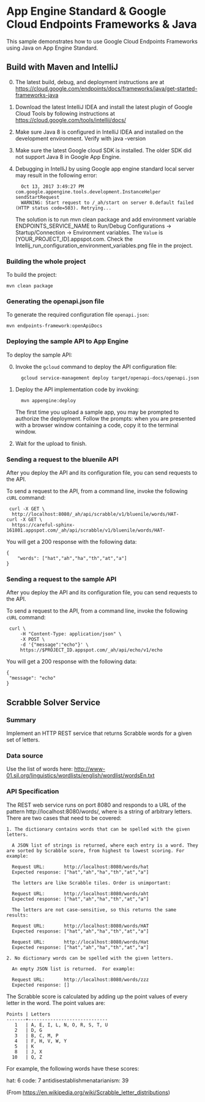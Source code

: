 # App Engine Standard & Google Cloud Endpoints Frameworks & Java

This sample demonstrates how to use Google Cloud Endpoints Frameworks using
Java on App Engine Standard.

## Build with Maven and IntelliJ
0. The latest build, debug, and deployment instructions are at https://cloud.google.com/endpoints/docs/frameworks/java/get-started-frameworks-java
0. Download the latest IntelliJ IDEA and install the latest plugin of Google Cloud Tools by following instructions at https://cloud.google.com/tools/intellij/docs/
0. Make sure Java 8 is configured in IntelliJ IDEA and installed on the development environment. Verify with java -version
0. Make sure the latest Google cloud SDK is installed. The older SDK did not support Java 8 in Google App Engine.
0. Debugging in IntelliJ by using Google app engine standard local server may result in the following error:
    
         Oct 13, 2017 3:49:27 PM com.google.appengine.tools.development.InstanceHelper sendStartRequest    
         WARNING: Start request to /_ah/start on server 0.default failed (HTTP status code=503). Retrying...

    The solution is to run mvn clean package and add environment variable ENDPOINTS_SERVICE_NAME to Run/Debug Configurations -> Startup/Connection ->
 Environment variables. The `Value` is [YOUR_PROJECT_ID].appspot.com. Check the Intellij_run_configuration_environment_variables.png file in the project.

### Building the whole project

To build the project:

    mvn clean package

### Generating the openapi.json file

To generate the required configuration file `openapi.json`:

    mvn endpoints-framework:openApiDocs

### Deploying the sample API to App Engine

To deploy the sample API:

0. Invoke the `gcloud` command to deploy the API configuration file:

         gcloud service-management deploy target/openapi-docs/openapi.json

0. Deploy the API implementation code by invoking:

         mvn appengine:deploy

    The first time you upload a sample app, you may be prompted to authorize the
    deployment. Follow the prompts: when you are presented with a browser window
    containing a code, copy it to the terminal window.

0. Wait for the upload to finish.

### Sending a request to the bluenile API

After you deploy the API and its configuration file, you can send requests
to the API.

To send a request to the API, from a command line, invoke the following `cURL`
command:

     curl -X GET \
      http://localhost:8080/_ah/api/scrabble/v1/bluenile/words/HAT-
    curl -X GET \
      https://careful-sphinx-161801.appspot.com/_ah/api/scrabble/v1/bluenile/words/HAT-

You will get a 200 response with the following data:

    {
        "words": ["hat","ah","ha","th","at","a"]
    }

### Sending a request to the sample API

After you deploy the API and its configuration file, you can send requests
to the API.

To send a request to the API, from a command line, invoke the following `cURL`
command:

     curl \
         -H "Content-Type: application/json" \
         -X POST \
         -d '{"message":"echo"}' \
         https://$PROJECT_ID.appspot.com/_ah/api/echo/v1/echo

You will get a 200 response with the following data:

    {
     "message": "echo"
    }


## Scrabble Solver Service

### Summary

Implement an HTTP REST service that returns Scrabble words for a given set of letters.

### Data source

Use the list of words here: http://www-01.sil.org/linguistics/wordlists/english/wordlist/wordsEn.txt

### API Specification

The REST web service runs on port 8080 and responds to a URL of the pattern http://localhost:8080/words/<letters>, where <letters> is a string of arbitrary
letters. There are two cases that need to be covered:

    1. The dictionary contains words that can be spelled with the given letters.

      A JSON list of strings is returned, where each entry is a word. They are sorted by Scrabble score, from highest to lowest scoring. For example:

      Request URL:       http://localhost:8080/words/hat
      Expected response: ["hat","ah","ha","th","at","a"]

      The letters are like Scrabble tiles. Order is unimportant:

      Request URL:       http://localhost:8080/words/aht
      Expected response: ["hat","ah","ha","th","at","a"]

      The letters are not case-sensitive, so this returns the same results:

      Request URL:       http://localhost:8080/words/HAT
      Expected response: ["hat","ah","ha","th","at","a"]

      Request URL:       http://localhost:8080/words/Hat
      Expected response: ["hat","ah","ha","th","at","a"]

    2. No dictionary words can be spelled with the given letters.

      An empty JSON list is returned.  For example:

      Request URL:       http://localhost:8080/words/zzz
      Expected response: []

The Scrabble score is calculated by adding up the point values of every letter in the word.
The point values are:

    Points | Letters
    -------+-----------------------------
       1   | A, E, I, L, N, O, R, S, T, U
       2   | D, G
       3   | B, C, M, P
       4   | F, H, V, W, Y
       5   | K
       8   | J, X
      10   | Q, Z

For example, the following words have these scores:

hat:  6
code: 7
antidisestablishmenatarianism: 39

(From https://en.wikipedia.org/wiki/Scrabble_letter_distributions)